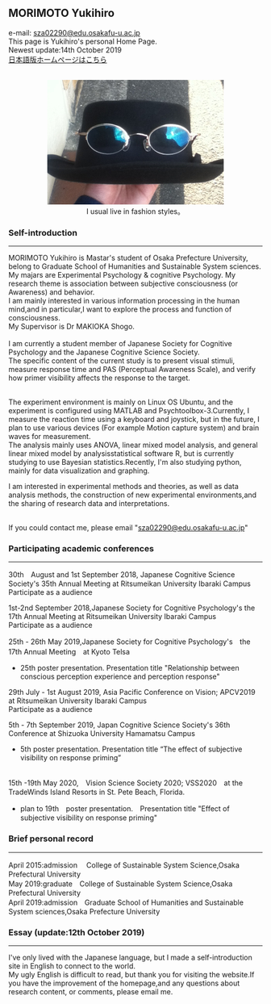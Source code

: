 ## MORIMOTO Yukihiro
e-mail: sza02290@edu.osakafu-u.ac.jp<br>
This page is Yukihiro's personal Home Page.<br>
Newest update:14th October 2019<br>
[日本語版ホームページはこちら](https://yukihiro00.github.io/Morimoto-Yukihiro/)<br><br>
<div align="center">
 <img src="icon.jpg" alt="サンプル" title="アイコン画像"><br>
 I usual live in fashion styles。
</div>

### Self-introduction
*****
MORIMOTO Yukihiro is Mastar's student of Osaka Prefecture University, belong to  Graduate School of Humanities and Sustainable System sciences. <br>
My majars are Experimental Psychology & cognitive Psychology. My research theme is association between subjective consciousness (or Awareness) and behavior.<br>
I am mainly interested in various information processing in the human mind,and in particular,I want to explore the process and function of consciousness. <br>
My Supervisor is Dr MAKIOKA Shogo.<br><br>
I am currently a student member of Japanese Society for Cognitive Psychology and the Japanese Cognitive Science Society.<br>
The specific content of the current study is to present visual stimuli, measure response time and PAS (Perceptual Awareness Scale), and verify how primer visibility affects the response to the target. <br><br>

The experiment environment is mainly on Linux OS Ubuntu, and the experiment is configured using MATLAB and Psychtoolbox-3.Currently, I measure the reaction time using a keyboard and joystick, but in the future, I plan to use various devices (For example Motion capture system) and brain waves for measurement.<br>
The analysis mainly uses  ANOVA, linear mixed model analysis, and general linear mixed model by analysisstatistical software R, but is currently studying to use Bayesian statistics.Recently, I'm also studying python, mainly for data visualization and graphing.<br>

I am interested in experimental methods and theories, as well as data analysis methods, the construction of new experimental environments,and the sharing of research data and interpretations.<br>
<br>

If you could contact me, please email "sza02290@edu.osakafu-u.ac.jp"<br>

### Participating academic conferences
*****
30th　August  and 1st September 2018, Japanese Cognitive Science Society's 35th Annual Meeting at Ritsumeikan University Ibaraki Campus <br>
Participate as a audience<br>

1st-2nd September 2018,Japanese Society for Cognitive Psychology's the 17th Annual Meeting at Ritsumeikan University Ibaraki Campus<br>
Participate as a audience<br>

25th - 26th May 2019,Japanese Society for Cognitive Psychology's　the 17th Annual Meeting　at Kyoto Telsa <br>
* 25th poster presentation. Presentation title "Relationship between conscious perception experience and perception response"

29th July - 1st August 2019, Asia Pacific Conference on Vision; APCV2019 at Ritsumeikan University Ibaraki Campus <br>
Participate as a audience<br>

5th - 7th September 2019, Japan Cognitive Science Society's 36th Conference at Shizuoka University Hamamatsu Campus <br>
* 5th poster presentation. Presentation title “The effect of subjective visibility on response priming”<br><br>



15th -19th May 2020,　Vision Science Society 2020; VSS2020　at the TradeWinds Island Resorts in St. Pete Beach, Florida.<br>
* plan to 19th　poster presentation.　Presentation title "Effect of subjective visibility on response priming"<br>
### Brief personal record
*****
April 2015:admission 　College of Sustainable System Science,Osaka Prefectural University<br>
May   2019:graduate　College of Sustainable System Science,Osaka Prefectural University<br>
April 2019:admission　Graduate School of Humanities and Sustainable System sciences,Osaka Prefecture University<br>

### Essay (update:12th October 2019)
*****
I've only lived with the Japanese language, but I made a self-introduction site in English to connect to the world.<br>
My ugly English is difficult to read, but thank you for visiting the website.If you have the improvement of the homepage,and any questions about research content, or comments, please email me.
